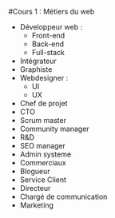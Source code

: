 #Cours 1 : Métiers du web

* Développeur web :
  * Front-end
  * Back-end
  * Full-stack
* Intégrateur
* Graphiste
* Webdesigner :
  * UI
  * UX
* Chef de projet
* CTO
* Scrum master
* Community manager
* R&D
* SEO manager
* Admin systeme
* Commerciaux
* Blogueur
* Service Client
* Directeur
* Chargé de communication
* Marketing
